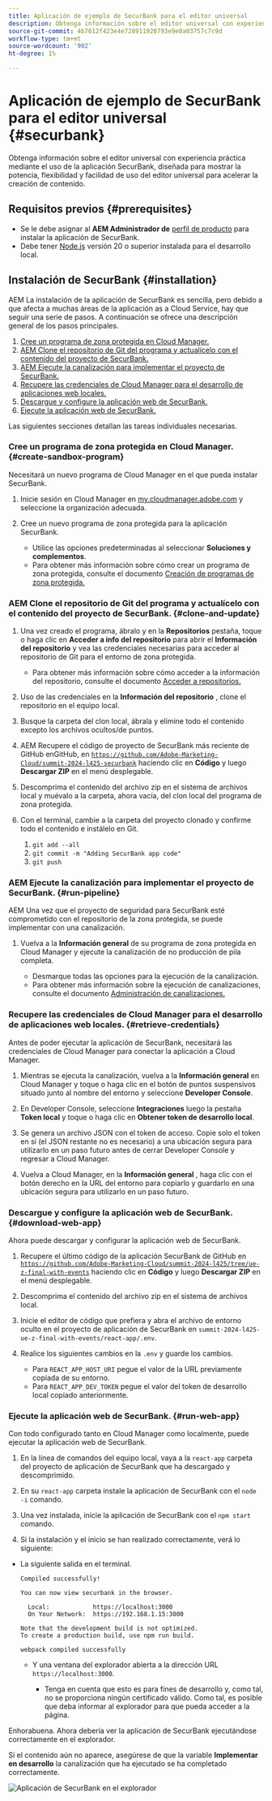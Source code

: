 ```yaml
---
title: Aplicación de ejemplo de SecurBank para el editor universal
description: Obtenga información sobre el editor universal con experiencia práctica mediante el uso de la aplicación SecurBank, diseñada para mostrar la potencia, flexibilidad y facilidad de uso del editor universal para acelerar la creación de contenido.
source-git-commit: 4b7612f423e4e728911920793e9e0a03757c7c9d
workflow-type: tm+mt
source-wordcount: '902'
ht-degree: 1%

---
```



# Aplicación de ejemplo de SecurBank para el editor universal {#securbank}

Obtenga información sobre el editor universal con experiencia práctica mediante el uso de la aplicación SecurBank, diseñada para mostrar la potencia, flexibilidad y facilidad de uso del editor universal para acelerar la creación de contenido.

## Requisitos previos {#prerequisites}

* Se le debe asignar al **AEM Administrador de** [perfil de producto](/help/journey-onboarding/assign-profiles-aem.md) para instalar la aplicación de SecurBank.
* Debe tener [Node.js](https://nodejs.org) versión 20 o superior instalada para el desarrollo local.

## Instalación de SecurBank {#installation}

AEM La instalación de la aplicación de SecurBank es sencilla, pero debido a que afecta a muchas áreas de la aplicación as a Cloud Service, hay que seguir una serie de pasos. A continuación se ofrece una descripción general de los pasos principales.

1. [Cree un programa de zona protegida en Cloud Manager.](#create-sandbox-program)
1. [AEM Clone el repositorio de Git del programa y actualícelo con el contenido del proyecto de SecurBank.](#clone-and-update)
1. [AEM Ejecute la canalización para implementar el proyecto de SecurBank.](#run-pipeline)
1. [Recupere las credenciales de Cloud Manager para el desarrollo de aplicaciones web locales.](#retrieve-credentials)
1. [Descargue y configure la aplicación web de SecurBank.](#download-web-app)
1. [Ejecute la aplicación web de SecurBank.](#run-web-app)

Las siguientes secciones detallan las tareas individuales necesarias.

### Cree un programa de zona protegida en Cloud Manager. {#create-sandbox-program}

Necesitará un nuevo programa de Cloud Manager en el que pueda instalar SecurBank.

1. Inicie sesión en Cloud Manager en [my.cloudmanager.adobe.com](https://my.cloudmanager.adobe.com/) y seleccione la organización adecuada.

1. Cree un nuevo programa de zona protegida para la aplicación SecurBank.

   * Utilice las opciones predeterminadas al seleccionar **Soluciones y complementos**.
   * Para obtener más información sobre cómo crear un programa de zona protegida, consulte el documento [Creación de programas de zona protegida.](/help/implementing/cloud-manager/getting-access-to-aem-in-cloud/creating-sandbox-programs.md)

### AEM Clone el repositorio de Git del programa y actualícelo con el contenido del proyecto de SecurBank. {#clone-and-update}

1. Una vez creado el programa, ábralo y en la **Repositorios** pestaña, toque o haga clic en **Acceder a info del repositorio** para abrir el **Información del repositorio** y vea las credenciales necesarias para acceder al repositorio de Git para el entorno de zona protegida.

   * Para obtener más información sobre cómo acceder a la información del repositorio, consulte el documento [Acceder a repositorios.](/help/implementing/cloud-manager/managing-code/accessing-repos.md)

1. Uso de las credenciales en la **Información del repositorio** , clone el repositorio en el equipo local.

1. Busque la carpeta del clon local, ábrala y elimine todo el contenido excepto los archivos ocultos/de puntos.

1. AEM Recupere el código de proyecto de SecurBank más reciente de GitHub enGitHub, en [`https://github.com/Adobe-Marketing-Cloud/summit-2024-l425-securbank`](https://github.com/Adobe-Marketing-Cloud/summit-2024-l425-securbank) haciendo clic en **Código** y luego **Descargar ZIP** en el menú desplegable.

1. Descomprima el contenido del archivo zip en el sistema de archivos local y muévalo a la carpeta, ahora vacía, del clon local del programa de zona protegida.

1. Con el terminal, cambie a la carpeta del proyecto clonado y confirme todo el contenido e instálelo en Git.

   1. `git add --all`
   1. `git commit -m "Adding SecurBank app code"`
   1. `git push`

### AEM Ejecute la canalización para implementar el proyecto de SecurBank. {#run-pipeline}

AEM Una vez que el proyecto de seguridad para SecurBank esté comprometido con el repositorio de la zona protegida, se puede implementar con una canalización.

1. Vuelva a la **Información general** de su programa de zona protegida en Cloud Manager y ejecute la canalización de no producción de pila completa.

   * Desmarque todas las opciones para la ejecución de la canalización.
   * Para obtener más información sobre la ejecución de canalizaciones, consulte el documento [Administración de canalizaciones.](/help/implementing/cloud-manager/configuring-pipelines/managing-pipelines.md#running-pipelines)

### Recupere las credenciales de Cloud Manager para el desarrollo de aplicaciones web locales. {#retrieve-credentials}

Antes de poder ejecutar la aplicación de SecurBank, necesitará las credenciales de Cloud Manager para conectar la aplicación a Cloud Manager.

1. Mientras se ejecuta la canalización, vuelva a la **Información general** en Cloud Manager y toque o haga clic en el botón de puntos suspensivos situado junto al nombre del entorno y seleccione **Developer Console**.

1. En Developer Console, seleccione **Integraciones** luego la pestaña **Token local** y toque o haga clic en **Obtener token de desarrollo local**.

1. Se genera un archivo JSON con el token de acceso. Copie solo el token en sí (el JSON restante no es necesario) a una ubicación segura para utilizarlo en un paso futuro antes de cerrar Developer Console y regresar a Cloud Manager.

1. Vuelva a Cloud Manager, en la **Información general** , haga clic con el botón derecho en la URL del entorno para copiarlo y guardarlo en una ubicación segura para utilizarlo en un paso futuro.

### Descargue y configure la aplicación web de SecurBank. {#download-web-app}

Ahora puede descargar y configurar la aplicación web de SecurBank.

1. Recupere el último código de la aplicación SecurBank de GitHub en [`https://github.com/Adobe-Marketing-Cloud/summit-2024-l425/tree/ue-z-final-with-events`](https://github.com/Adobe-Marketing-Cloud/summit-2024-l425/tree/ue-z-final-with-events) haciendo clic en **Código** y luego **Descargar ZIP** en el menú desplegable.

1. Descomprima el contenido del archivo zip en el sistema de archivos local.

1. Inicie el editor de código que prefiera y abra el archivo de entorno oculto en el proyecto de aplicación de SecurBank en `summit-2024-l425-ue-z-final-with-events/react-app/.env`.

1. Realice los siguientes cambios en la `.env` y guarde los cambios.

   * Para `REACT_APP_HOST_URI` pegue el valor de la URL previamente copiada de su entorno.
   * Para `REACT_APP_DEV_TOKEN` pegue el valor del token de desarrollo local copiado anteriormente.

### Ejecute la aplicación web de SecurBank. {#run-web-app}

Con todo configurado tanto en Cloud Manager como localmente, puede ejecutar la aplicación web de SecurBank.

1. En la línea de comandos del equipo local, vaya a la `react-app` carpeta del proyecto de aplicación de SecurBank que ha descargado y descomprimido.

1. En su `react-app` carpeta instale la aplicación de SecurBank con el `node -i` comando.

1. Una vez instalada, inicie la aplicación de SecurBank con el `npm start` comando.

1. Si la instalación y el inicio se han realizado correctamente, verá lo siguiente:

* La siguiente salida en el terminal.

  ```text
  Compiled successfully!
  
  You can now view securbank in the browser.
  
    Local:            https://localhost:3000
    On Your Network:  https://192.168.1.15:3000
  
  Note that the development build is not optimized.
  To create a production build, use npm run build.
  
  webpack compiled successfully
  ```

   * Y una ventana del explorador abierta a la dirección URL `https://localhost:3000`.

      * Tenga en cuenta que esto es para fines de desarrollo y, como tal, no se proporciona ningún certificado válido. Como tal, es posible que deba informar al explorador para que pueda acceder a la página.

Enhorabuena. Ahora debería ver la aplicación de SecurBank ejecutándose correctamente en el explorador.

Si el contenido aún no aparece, asegúrese de que la variable **Implementar en desarrollo** la canalización que ha ejecutado se ha completado correctamente.

![Aplicación de SecurBank en el explorador](assets/securbank.png)
